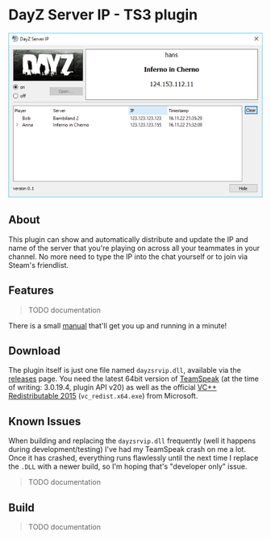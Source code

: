 # DayZ Server IP - TS3 plugin
![alt-text](/doc/png/main_window.png)
## About
This plugin can show and automatically distribute and update the IP and name of the server that you're playing on across all your teammates in your channel. No more need to type the IP into the chat yourself or to join via Steam's friendlist.

## Features
>TODO documentation

There is a small [manual](doc/MANUAL.md) that'll get you up and running in a minute!

## Download
The plugin itself is just one file named `dayzsrvip.dll`, available via the [releases](https://github.com/dehesselle/dayzsrvip/releases) page. You need the latest 64bit version of [TeamSpeak](http://www.teamspeak.com) (at the time of writing: 3.0.19.4, plugin API v20) as well as the official [VC++ Redistributable 2015](https://www.microsoft.com/en-US/download/details.aspx?id=48145) (`vc_redist.x64.exe`) from Microsoft.

## Known Issues
When building and replacing the `dayzsrvip.dll` frequently (well it happens during development/testing) I've had my TeamSpeak crash on me a lot. Once it has crashed, everything runs flawlessly until the next time I replace the `.DLL` with a newer build, so I'm hoping that's "developer only" issue.
>TODO documentation

## Build
>TODO documentation
